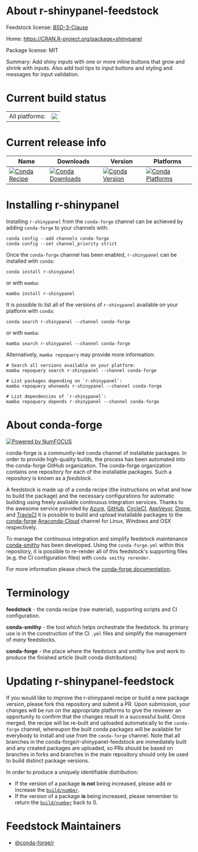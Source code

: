 About r-shinypanel-feedstock
============================

Feedstock license: [BSD-3-Clause](https://github.com/conda-forge/r-shinypanel-feedstock/blob/main/LICENSE.txt)

Home: https://CRAN.R-project.org/package=shinypanel

Package license: MIT

Summary: Add shiny inputs with one or more inline buttons that grow and shrink with inputs. Also add tool tips to input buttons and styling and messages for input validation.

Current build status
====================


<table><tr><td>All platforms:</td>
    <td>
      <a href="https://dev.azure.com/conda-forge/feedstock-builds/_build/latest?definitionId=12979&branchName=main">
        <img src="https://dev.azure.com/conda-forge/feedstock-builds/_apis/build/status/r-shinypanel-feedstock?branchName=main">
      </a>
    </td>
  </tr>
</table>

Current release info
====================

| Name | Downloads | Version | Platforms |
| --- | --- | --- | --- |
| [![Conda Recipe](https://img.shields.io/badge/recipe-r--shinypanel-green.svg)](https://anaconda.org/conda-forge/r-shinypanel) | [![Conda Downloads](https://img.shields.io/conda/dn/conda-forge/r-shinypanel.svg)](https://anaconda.org/conda-forge/r-shinypanel) | [![Conda Version](https://img.shields.io/conda/vn/conda-forge/r-shinypanel.svg)](https://anaconda.org/conda-forge/r-shinypanel) | [![Conda Platforms](https://img.shields.io/conda/pn/conda-forge/r-shinypanel.svg)](https://anaconda.org/conda-forge/r-shinypanel) |

Installing r-shinypanel
=======================

Installing `r-shinypanel` from the `conda-forge` channel can be achieved by adding `conda-forge` to your channels with:

```
conda config --add channels conda-forge
conda config --set channel_priority strict
```

Once the `conda-forge` channel has been enabled, `r-shinypanel` can be installed with `conda`:

```
conda install r-shinypanel
```

or with `mamba`:

```
mamba install r-shinypanel
```

It is possible to list all of the versions of `r-shinypanel` available on your platform with `conda`:

```
conda search r-shinypanel --channel conda-forge
```

or with `mamba`:

```
mamba search r-shinypanel --channel conda-forge
```

Alternatively, `mamba repoquery` may provide more information:

```
# Search all versions available on your platform:
mamba repoquery search r-shinypanel --channel conda-forge

# List packages depending on `r-shinypanel`:
mamba repoquery whoneeds r-shinypanel --channel conda-forge

# List dependencies of `r-shinypanel`:
mamba repoquery depends r-shinypanel --channel conda-forge
```


About conda-forge
=================

[![Powered by
NumFOCUS](https://img.shields.io/badge/powered%20by-NumFOCUS-orange.svg?style=flat&colorA=E1523D&colorB=007D8A)](https://numfocus.org)

conda-forge is a community-led conda channel of installable packages.
In order to provide high-quality builds, the process has been automated into the
conda-forge GitHub organization. The conda-forge organization contains one repository
for each of the installable packages. Such a repository is known as a *feedstock*.

A feedstock is made up of a conda recipe (the instructions on what and how to build
the package) and the necessary configurations for automatic building using freely
available continuous integration services. Thanks to the awesome service provided by
[Azure](https://azure.microsoft.com/en-us/services/devops/), [GitHub](https://github.com/),
[CircleCI](https://circleci.com/), [AppVeyor](https://www.appveyor.com/),
[Drone](https://cloud.drone.io/welcome), and [TravisCI](https://travis-ci.com/)
it is possible to build and upload installable packages to the
[conda-forge](https://anaconda.org/conda-forge) [Anaconda-Cloud](https://anaconda.org/)
channel for Linux, Windows and OSX respectively.

To manage the continuous integration and simplify feedstock maintenance
[conda-smithy](https://github.com/conda-forge/conda-smithy) has been developed.
Using the ``conda-forge.yml`` within this repository, it is possible to re-render all of
this feedstock's supporting files (e.g. the CI configuration files) with ``conda smithy rerender``.

For more information please check the [conda-forge documentation](https://conda-forge.org/docs/).

Terminology
===========

**feedstock** - the conda recipe (raw material), supporting scripts and CI configuration.

**conda-smithy** - the tool which helps orchestrate the feedstock.
                   Its primary use is in the construction of the CI ``.yml`` files
                   and simplify the management of *many* feedstocks.

**conda-forge** - the place where the feedstock and smithy live and work to
                  produce the finished article (built conda distributions)


Updating r-shinypanel-feedstock
===============================

If you would like to improve the r-shinypanel recipe or build a new
package version, please fork this repository and submit a PR. Upon submission,
your changes will be run on the appropriate platforms to give the reviewer an
opportunity to confirm that the changes result in a successful build. Once
merged, the recipe will be re-built and uploaded automatically to the
`conda-forge` channel, whereupon the built conda packages will be available for
everybody to install and use from the `conda-forge` channel.
Note that all branches in the conda-forge/r-shinypanel-feedstock are
immediately built and any created packages are uploaded, so PRs should be based
on branches in forks and branches in the main repository should only be used to
build distinct package versions.

In order to produce a uniquely identifiable distribution:
 * If the version of a package **is not** being increased, please add or increase
   the [``build/number``](https://docs.conda.io/projects/conda-build/en/latest/resources/define-metadata.html#build-number-and-string).
 * If the version of a package **is** being increased, please remember to return
   the [``build/number``](https://docs.conda.io/projects/conda-build/en/latest/resources/define-metadata.html#build-number-and-string)
   back to 0.

Feedstock Maintainers
=====================

* [@conda-forge/r](https://github.com/conda-forge/r/)


